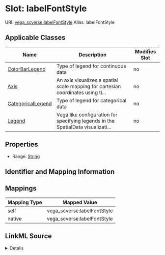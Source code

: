 

# Slot: labelFontStyle 



URI: [vega_scverse:labelFontStyle](https://w3id.org/scverse/vega-scverse/labelFontStyle)
Alias: labelFontStyle

<!-- no inheritance hierarchy -->





## Applicable Classes

| Name | Description | Modifies Slot |
| --- | --- | --- |
| [ColorBarLegend](ColorBarLegend.md) | Type of legend for continuous data |  no  |
| [Axis](Axis.md) | An axis visualizes a spatial scale mapping for cartesian coordinates using ti... |  no  |
| [CategoricalLegend](CategoricalLegend.md) | Type of legend for categorical data |  no  |
| [Legend](Legend.md) | Vega like configuration for specifying legends in the SpatialData visualizati... |  no  |







## Properties

* Range: [String](String.md)





## Identifier and Mapping Information








## Mappings

| Mapping Type | Mapped Value |
| ---  | ---  |
| self | vega_scverse:labelFontStyle |
| native | vega_scverse:labelFontStyle |




## LinkML Source

<details>
```yaml
name: labelFontStyle
alias: labelFontStyle
domain_of:
- Axis
- Legend
range: string

```
</details>